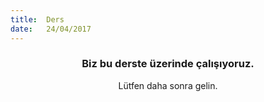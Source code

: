 ```yaml
---
title:  Ders
date:   24/04/2017
---
```


### <center>Biz bu derste üzerinde çalışıyoruz.</center>
<center>Lütfen daha sonra gelin.</center>